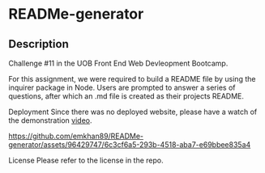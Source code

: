 # READMe-generator

## Description

Challenge #11 in the UOB Front End Web Devleopment Bootcamp.

For this assignment, we were required to build a README file by using the inquirer package in Node. Users are prompted to answer a series of questions, after which an .md file is created as their projects README.

Deployment
Since there was no deployed website, please have a watch of the demonstration [video](./Read%20Me%20Generator.md%20Demo.mp4).


https://github.com/emkhan89/READMe-generator/assets/96429747/6c3cf6a5-293b-4518-aba7-e69bbee835a4


License
Please refer to the license in the repo.
